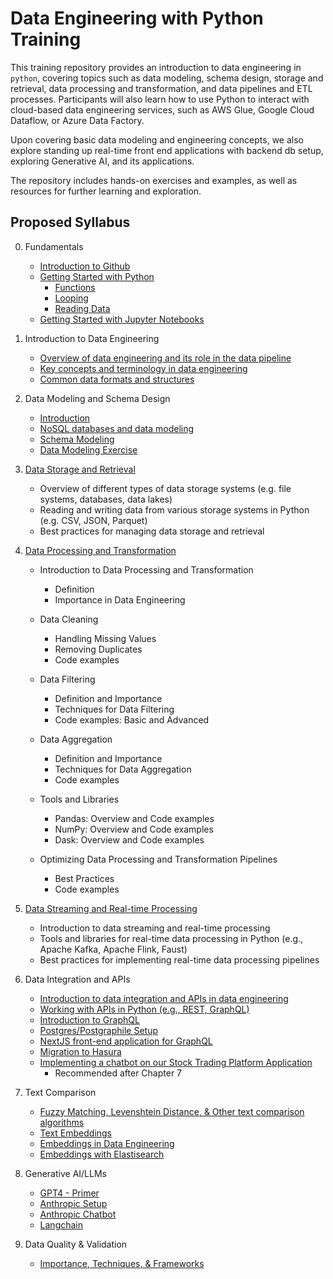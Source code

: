 # Data Engineering with Python Training

This training repository provides an introduction to data engineering in `python`, covering topics such as data modeling, schema design, storage and retrieval, data processing and transformation, and data pipelines and ETL processes. Participants will also learn how to use Python to interact with cloud-based data engineering services, such as AWS Glue, Google Cloud Dataflow, or Azure Data Factory.

Upon covering basic data modeling and engineering concepts, we also explore standing up real-time front end applications with backend db setup, exploring Generative AI, and its applications.

The repository includes hands-on exercises and examples, as well as resources for further learning and exploration.

## Proposed Syllabus

0. Fundamentals
    * [Introduction to Github](https://github.com/mhdk1602/python_training/blob/main/0.1%20Getting%20Started%20-%20Python.ipynb)
    * [Getting Started with Python](https://github.com/mhdk1602/python_training/blob/79820385ea90e32157e0852bfbdc109b0b0aa0e7/0.2%20Jupyter%20-%20Intro.ipynb)
        * [Functions](https://github.com/mhdk1602/python_training/blob/79820385ea90e32157e0852bfbdc109b0b0aa0e7/0.3%20Functions.ipynb)
        * [Looping](https://github.com/mhdk1602/python_training/blob/79820385ea90e32157e0852bfbdc109b0b0aa0e7/0.4%20Looping.ipynb)
        * [Reading Data](https://github.com/mhdk1602/python_training/blob/79820385ea90e32157e0852bfbdc109b0b0aa0e7/0.5%20Reading-Data.ipynb)
    * [Getting Started with Jupyter Notebooks](https://github.com/mhdk1602/python_training/blob/79820385ea90e32157e0852bfbdc109b0b0aa0e7/1.1%20Fundamentals.ipynb)

1. Introduction to Data Engineering

    * [Overview of data engineering and its role in the data pipeline](https://github.com/mhdk1602/python_training/blob/main/1.1%20Fundamentals.ipynb)
    * [Key concepts and terminology in data engineering](https://github.com/mhdk1602/python_training/blob/main/1.2%20Key%20concepts%20and%20terminology.ipynb)
    * [Common data formats and structures](https://github.com/mhdk1602/python_training/blob/main/1.3%20Data%20Formats%20%26%20Structures.ipynb)

2. Data Modeling and Schema Design

    * [Introduction](https://github.com/mhdk1602/python_training/blob/main/2.1%20Data%20Modeling.ipynb)
    * [NoSQL databases and data modeling](https://github.com/mhdk1602/python_training/blob/main/2.2%20NoSQL%20DB.ipynb)
    * [Schema Modeling](https://github.com/mhdk1602/python_training/blob/main/2.3%20Schema%20Modeling.ipynb)
    * [Data Modeling Exercise](https://github.com/mhdk1602/python_training/blob/main/2.4%20Data%20Modeling%20-%20Exercise.ipynb)

3. [Data Storage and Retrieval](https://github.com/mhdk1602/python_training/blob/main/3.%20Data%20Storage%20and%20Retrieval.ipynb)

    * Overview of different types of data storage systems (e.g. file systems, databases, data lakes)
    * Reading and writing data from various storage systems in Python (e.g. CSV, JSON, Parquet)
    * Best practices for managing data storage and retrieval

4. [Data Processing and Transformation](https://github.com/mhdk1602/python_training/blob/main/4.%20Data%20Processing%20and%20Transformation.ipynb)

    * Introduction to Data Processing and Transformation

        * Definition
        * Importance in Data Engineering

    * Data Cleaning

        * Handling Missing Values
        * Removing Duplicates
        * Code examples

    * Data Filtering

        * Definition and Importance
        * Techniques for Data Filtering
        * Code examples: Basic and Advanced

    * Data Aggregation

        * Definition and Importance
        * Techniques for Data Aggregation
        * Code examples

    * Tools and Libraries

        * Pandas: Overview and Code examples
        * NumPy: Overview and Code examples
        * Dask: Overview and Code examples

    * Optimizing Data Processing and Transformation Pipelines

        * Best Practices
        * Code examples

5. [Data Streaming and Real-time Processing](https://github.com/mhdk1602/python_training/blob/main/5.%20Data%20Streaming%20and%20Real-time%20Processing.ipynb)

    * Introduction to data streaming and real-time processing
    * Tools and libraries for real-time data processing in Python (e.g., Apache Kafka, Apache Flink, Faust)
    * Best practices for implementing real-time data processing pipelines

6. Data Integration and APIs

    * [Introduction to data integration and APIs in data engineering](https://github.com/mhdk1602/python_training/blob/main/6.1%20Data%20Integrations%20with%20APIs.ipynb)
    * [Working with APIs in Python (e.g., REST, GraphQL)](https://github.com/mhdk1602/python_training/blob/main/6.2%20Data%20Integrations%20with%20APIs%20-%20contd.ipynb)
    * [Introduction to GraphQL](https://github.com/mhdk1602/python_training/blob/main/6.3%20GraphQL.ipynb)
    * [Postgres/Postgraphile Setup](https://github.com/mhdk1602/python_training/blob/main/6.4.1%20Postgres%20Postgraphile%20setup.ipynb)
    * [NextJS front-end application for GraphQL](https://github.com/mhdk1602/python_training/blob/main/6.4.2%20NextJS%20Implementation.ipynb)
    * [Migration to Hasura](https://github.com/mhdk1602/python_training/blob/main/6.5%20Hasura%20-%20GraphQL.ipynb)
    * [Implementing a chatbot on our Stock Trading Platform Application](https://github.com/mhdk1602/python_training/blob/main/6.6%20Frontend%20Chatbot%20App.ipynb)
        * Recommended after Chapter 7

7. Text Comparison

    * [Fuzzy Matching, Levenshtein Distance, & Other text comparison algorithms](https://github.com/mhdk1602/python_training/blob/main/7.%20Text%20Comparison.ipynb)
    * [Text Embeddings](https://github.com/mhdk1602/python_training/blob/main/7.1%20Embeddings.ipynb)
    * [Embeddings in Data Engineering](https://github.com/mhdk1602/python_training/blob/main/7.2%20Embeddings%20-%20Contd.ipynb)
    * [Embeddings with Elastisearch](https://github.com/mhdk1602/python_training/blob/main/7.3%20Embeddings%20-%20Elasticsearch.ipynb)

8. Generative AI/LLMs

    * [GPT4 - Primer](https://github.com/mhdk1602/python_training/blob/main/GPT4-Chatbot/Chatbot%20-%20GPT4-%20Primer.docx)
    * [Anthropic Setup](https://github.com/mhdk1602/python_training/blob/main/8.2%20Anthropic%20setup.ipynb)
    * [Anthropic Chatbot](https://github.com/mhdk1602/python_training/blob/main/8.3%20Chatbot%20-%20Anthropic%20-%20Playbook.ipynb)
    * [Langchain](https://github.com/mhdk1602/python_training/blob/main/8.4%20Langchain.ipynb)

9. Data Quality & Validation
    * [Importance, Techniques, & Frameworks](https://github.com/mhdk1602/python_training/blob/main/9.1%20Data%20Quality%20and%20Validation.ipynb)
